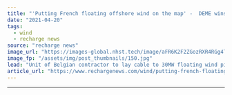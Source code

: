 ```yaml
---
title: "'Putting French floating offshore wind on the map' -  DEME wins Leucate cable order"
date: "2021-04-20"
tags: 
  - wind
  - recharge news
source: "recharge news"
image_url: "https://images-global.nhst.tech/image/aFR6K2F2ZGozRXR4RGg4TnMxc2RsbGRhNzROVG81WWhkTHhFanJhekdVaz0=/nhst/binary/a7eff106a56083a5df12b3be8af94a7e"
image_fp: "/assets/img/post_thumbnails/150.jpg"
lead: "Unit of Belgian contractor to lay cable to 30MW floating wind pilot project in the Mediterranean"
article_url: "https://www.rechargenews.com/wind/putting-french-floating-offshore-wind-on-the-map-deme-wins-leucate-cable-order/2-1-998202"
---
```


---
